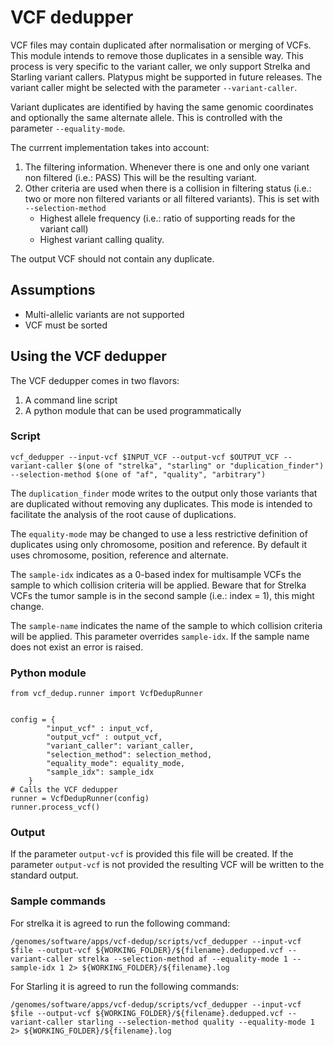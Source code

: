# VCF dedupper

VCF files may contain duplicated after normalisation or merging of VCFs. This module intends to remove those duplicates in a sensible way. This process is very specific to the variant caller, we only support Strelka and Starling variant callers. Platypus might be supported in future releases. The variant caller might be selected with the parameter `--variant-caller`.

Variant duplicates are identified by having the same genomic coordinates and optionally the same alternate allele. This is controlled with the parameter `--equality-mode`.

The currrent implementation takes into account:
1. The filtering information. Whenever there is one and only one variant non filtered (i.e.: PASS) This will be the resulting variant.
2. Other criteria are used when there is a collision in filtering status (i.e.: two or more non filtered variants or all filtered variants). This is set with `--selection-method`
    * Highest allele frequency (i.e.: ratio of supporting reads for the variant call)
    * Highest variant calling quality.
    
The output VCF should not contain any duplicate.

## Assumptions

* Multi-allelic variants are not supported
* VCF must be sorted


## Using the VCF dedupper

The VCF dedupper comes in two flavors:
1. A command line script
2. A python module that can be used programmatically

### Script

```
vcf_dedupper --input-vcf $INPUT_VCF --output-vcf $OUTPUT_VCF --variant-caller $(one of "strelka", "starling" or "duplication_finder") --selection-method $(one of "af", "quality", "arbitrary")
```

The `duplication_finder` mode writes to the output only those variants that are duplicated without removing any duplicates. This mode is intended to facilitate the analysis of the root cause of duplications.

The `equality-mode` may be changed to use a less restrictive definition of duplicates using only chromosome, position and reference. By default it uses chromosome, position, reference and alternate.

The `sample-idx` indicates as a 0-based index for multisample VCFs the sample to which collision criteria will be applied. Beware that for Strelka VCFs the tumor sample is in the second sample (i.e.: index = 1), this might change.

The `sample-name` indicates the name of the sample to which collision criteria will be applied. This parameter overrides `sample-idx`. If the sample name does not exist an error is raised.

### Python module

```
from vcf_dedup.runner import VcfDedupRunner


config = {
        "input_vcf" : input_vcf,
        "output_vcf" : output_vcf,
        "variant_caller": variant_caller,
        "selection_method": selection_method,
        "equality_mode": equality_mode,
        "sample_idx": sample_idx
    }
# Calls the VCF dedupper
runner = VcfDedupRunner(config)
runner.process_vcf()
```

### Output

If the parameter `output-vcf` is provided this file will be created.
If the parameter `output-vcf` is not provided the resulting VCF will be written to the standard output.

### Sample commands

For strelka it is agreed to run the following command:
```
/genomes/software/apps/vcf-dedup/scripts/vcf_dedupper --input-vcf $file --output-vcf ${WORKING_FOLDER}/${filename}.dedupped.vcf --variant-caller strelka --selection-method af --equality-mode 1 --sample-idx 1 2> ${WORKING_FOLDER}/${filename}.log
```

For Starling it is agreed to run the following commands:
```
/genomes/software/apps/vcf-dedup/scripts/vcf_dedupper --input-vcf $file --output-vcf ${WORKING_FOLDER}/${filename}.dedupped.vcf --variant-caller starling --selection-method quality --equality-mode 1 2> ${WORKING_FOLDER}/${filename}.log
```

